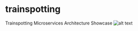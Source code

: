 # trainspotting
Trainspotting Microservices Architecture Showcase
![alt text](https://github.com/michaelmogessie/trainspotting/blob/feature/TRAINSPOTTING-010/Trainspotting.png?raw=true)
